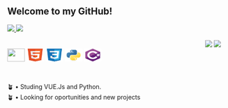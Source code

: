 
## Welcome to my GitHub!

<div align="left">
  <a href="https://github.com/natanbtaques">
  <img height="185em" src="https://github-readme-stats.vercel.app/api?username=natanbtaques&show_icons=true&theme=vue-dark&include_all_commits=true&count_private=true"/>
  <img height="185em" src="https://github-readme-stats.vercel.app/api/top-langs/?username=natanbtaques&layout=compact&langs_count=7&theme=vue-dark"/>
    </div>
<div style="display: inline_block"><br>


<div align="left"> 
<img align="left" src="https://media4.giphy.com/media/jkSvCVEXWlOla/giphy.gif?cid=ecf05e476x3u270uf1cshsuq3zycbbol0q7crx0zwpqvw9ls&amp;rid=giphy.gif&amp;ct=g" alt="Working Work From Home GIF" style="width: 90%; height: 100%; left: 0px; top: 0px; opacity: 0;">
 <a href="https://www.linkedin.com/in/natan-b-taques-38347218b/" target="_blank"><img src="https://img.shields.io/badge/-LinkedIn-%230077B5?style=for-the-badge&logo=linkedin&logoColor=white" target="_blank"></a>
  <a href="https://instagram.com/natanbtaques" target="_blank"><img src="https://img.shields.io/badge/-Instagram-%23E4405F?style=for-the-badge&logo=instagram&logoColor=white" target="_blank"></a>
 <br> 
<img align="center"  height="30" width="40" src= "https://icongr.am/devicon/vuejs-original.svg?size=128&color=currentColor">
<img align="center"  height="30" width="40" src="https://raw.githubusercontent.com/devicons/devicon/master/icons/html5/html5-original.svg">
<img align="center"  height="30" width="40" src="https://raw.githubusercontent.com/devicons/devicon/master/icons/css3/css3-original.svg">
<img align="center"  height="30" width="40" src="https://raw.githubusercontent.com/devicons/devicon/master/icons/python/python-original.svg">
<img align="center"  height="30" width="40" src="https://raw.githubusercontent.com/devicons/devicon/master/icons/csharp/csharp-original.svg">
  
  
  <br><br>
  🪴 
 • Studing VUE.Js and Python.
<br>
  🪴 
• Looking for oportunities and new projects
  </div>
